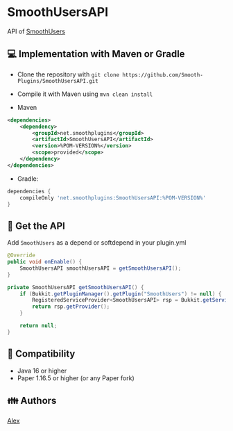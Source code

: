 # SmoothUsersAPI

API of [SmoothUsers](https://github.com/Smooth-Plugins/SmoothUsers)

## 💻 Implementation with Maven or Gradle

- Clone the repository with `git clone https://github.com/Smooth-Plugins/SmoothUsersAPI.git`
- Compile it with Maven using `mvn clean install`

- Maven
```xml
<dependencies>
    <dependency>
        <groupId>net.smoothplugins</groupId>
        <artifactId>SmoothUsersAPI</artifactId>
        <version>%POM-VERSION%</version>
        <scope>provided</scope>
    </dependency>
</dependencies>
```
- Gradle:
```groovy
dependencies {
    compileOnly 'net.smoothplugins:SmoothUsersAPI:%POM-VERSION%'
}
```

## 🧾 Get the API

Add `SmoothUsers` as a depend or softdepend in your plugin.yml
```java
@Override
public void onEnable() {
    SmoothUsersAPI smoothUsersAPI = getSmoothUsersAPI();
}

private SmoothUsersAPI getSmoothUsersAPI() {
    if (Bukkit.getPluginManager().getPlugin("SmoothUsers") != null) {
        RegisteredServiceProvider<SmoothUsersAPI> rsp = Bukkit.getServicesManager().getRegistration(SmoothUsersAPI.class);
        return rsp.getProvider();
    }

    return null;
}
```

## 🔭 Compatibility

- Java 16 or higher
- Paper 1.16.5 or higher (or any Paper fork)


## 👪 Authors

[Alex](https://github.com/alexcastro1919)

